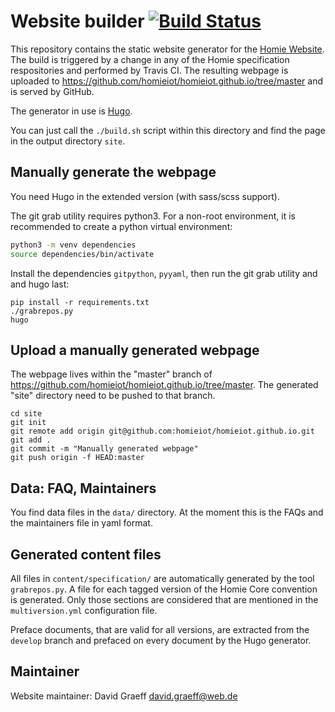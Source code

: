 # Website builder [![Build Status](https://travis-ci.com/homieiot/convention-website.svg?branch=master)](https://travis-ci.com/homieiot/convention-website)

This repository contains the static website generator for the [Homie Website](https://homieiot.github.io).
The build is triggered by a change in any of the Homie specification respositories
and performed by Travis CI. The resulting webpage is uploaded to 
https://github.com/homieiot/homieiot.github.io/tree/master and is served by GitHub.

The generator in use is [Hugo](https://gohugo.io/).

You can just call the `./build.sh` script within this directory
and find the page in the output directory `site`.

## Manually generate the webpage

You need Hugo in the extended version (with sass/scss support).

The git grab utility requires python3. For a non-root environment,
it is recommended to create a python virtual environment:

```sh
python3 -m venv dependencies
source dependencies/bin/activate
```

Install the dependencies `gitpython`, `pyyaml`,
then run the git grab utility and and hugo last:

```
pip install -r requirements.txt
./grabrepos.py
hugo
```

## Upload a manually generated webpage

The webpage lives within the "master" branch of https://github.com/homieiot/homieiot.github.io/tree/master.
The generated "site" directory need to be pushed to that branch.

```
cd site
git init
git remote add origin git@github.com:homieiot/homieiot.github.io.git
git add .
git commit -m "Manually generated webpage"
git push origin -f HEAD:master
```

## Data: FAQ, Maintainers

You find data files in the `data/` directory. At the moment this is the FAQs
and the maintainers file in yaml format.

## Generated content files

All files in `content/specification/` are automatically generated by the tool `grabrepos.py`.
A file for each tagged version of the Homie Core convention is generated. Only those sections
are considered that are mentioned in the `multiversion.yml` configuration file.

Preface documents, that are valid for all versions, are extracted from the `develop` branch and
prefaced on every document by the Hugo generator.

## Maintainer

Website maintainer: David Graeff <david.graeff@web.de>
